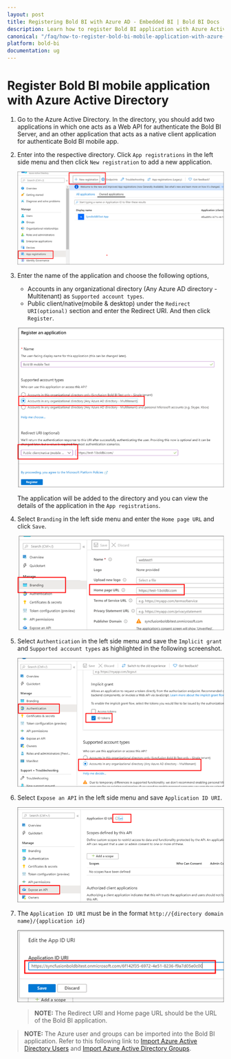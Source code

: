 ```yaml
---
layout: post
title: Registering Bold BI with Azure AD - Embedded BI | Bold BI Docs
description: Learn how to register Bold BI application with Azure Active Directory for authenticating Bold BI Embedded Server through browser.
canonical: "/faq/how-to-register-bold-bi-mobile-application-with-azure-active-directory/"
platform: bold-bi
documentation: ug
---
```


# Register Bold BI mobile application with Azure Active Directory

1. Go to the Azure Active Directory. In the directory, you should add two applications in which one acts as a Web API for authenticate the Bold BI Server, and an other application that acts as a native client application for authenticate Bold BI mobile app.

2. Enter into the respective directory. Click `App registrations` in the left side menu and then click `New registration` to add a new application.

    ![Create new application](/static/assets/faq/images/add-application.png) 

3. Enter the name of the application and choose the following options,

    * Accounts in any organizational directory (Any Azure AD directory - Multitenant) as `Supported account types`.
    * Public client/native(mobile & desktop) under the `Redirect URI(optional)` section and enter the Redirect URI. And then click `Register`.

    ![Application type](/static/assets/faq/images/application-type.png) 

    The application will be added to the directory and you can view the details of the application in the `App registrations`.

4. Select `Branding` in the left side menu and enter the `Home page URL` and click `Save`.

    ![Save homepage](/static/assets/faq/images/azurehomepageurl.png)

5. Select `Authentication` in the left side menu and save the `Implicit grant` and `Supported account types` as highlighted in the following screenshot.

    ![Authentication](/static/assets/faq/images/authentication.png)

6. Select `Expose an API` in the left side menu and save `Application ID URI`.

    ![Application ID URI](/static/assets/faq/images/azureappid.png)

7. The `Application ID URI` must be in the format `http://{directory domain name}/{application id}`

    ![appiduri](/static/assets/faq/images/appiduri.png)

    > **NOTE:**  The Redirect URI and Home page URL should be the URL of the Bold BI application.

> **NOTE:**  The Azure user and groups can be imported into the Bold BI application. Refer to this following link to [Import Azure Active Directory Users](/managing-resources/manage-users/import-active-directory-users/) and [Import Azure Active Directory Groups](/managing-resources/manage-groups/import-azure-active-directory-groups/).
